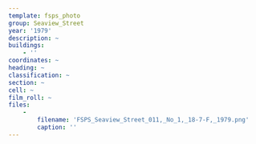 ```yaml
---
template: fsps_photo
group: Seaview_Street
year: '1979'
description: ~
buildings:
    - ''
coordinates: ~
heading: ~
classification: ~
section: ~
cell: ~
film_roll: ~
files:
    -
        filename: 'FSPS_Seaview_Street_011,_No_1,_18-7-F,_1979.png'
        caption: ''
---
```

